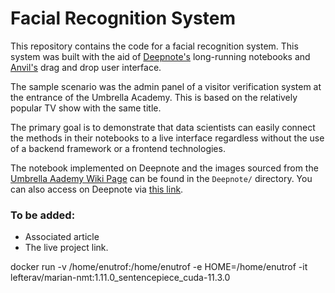 # Facial Recognition System

This repository contains the code for a facial recognition system.
This system was built with the aid of [Deepnote's](https://deepnote.com/) long-running
notebooks and [Anvil's](https://anvil.works/) drag and drop user
interface.

The sample scenario was the admin panel of a
visitor verification system at the entrance of the Umbrella 
Academy. This is based on the relatively popular TV show with
the same title.

The primary goal is to demonstrate that data scientists can 
easily connect the methods in their notebooks to a live 
interface regardless without the use of a backend framework
or a frontend technologies.

The notebook implemented on Deepnote and the images sourced from 
the [Umbrella Aademy Wiki Page](https://umbrellaacademy.fandom.com/) 
can be found in the `Deepnote/` directory. You can also access
on Deepnote via [this link](https://deepnote.com/workspace/ailab-0597e1a6-c883-4b32-918e-7f3895cb214f/project/Facial-Recognition-60f840d8-661a-44b2-9944-36676f0c567f/%2Fnotebook.ipynb).

### To be added:
- Associated article
- The live project link.

docker run -v /home/enutrof:/home/enutrof -e HOME=/home/enutrof -it lefterav/marian-nmt:1.11.0_sentencepiece_cuda-11.3.0
